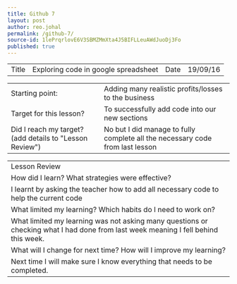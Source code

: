 ```yaml
---
title: Github 7
layout: post
author: reo.johal
permalink: /github-7/
source-id: 1lePrqrlovE6V3SBMZMmXta4J5BIFLLeuAWdJuoDj3Fo
published: true
---
```

<table>
  <tr>
    <td>Title</td>
    <td>Exploring code in  google spreadsheet</td>
    <td>Date</td>
    <td>19/09/16</td>
  </tr>
</table>


<table>
  <tr>
    <td>Starting point:</td>
    <td>Adding many realistic profits/losses to the business</td>
  </tr>
  <tr>
    <td>Target for this lesson?</td>
    <td>To successfully add code into our new sections</td>
  </tr>
  <tr>
    <td>Did I reach my target? 
(add details to "Lesson Review")</td>
    <td>No but I did manage to fully complete all the necessary code from last lesson</td>
  </tr>
</table>


<table>
  <tr>
    <td>Lesson Review</td>
  </tr>
  <tr>
    <td>How did I learn? What strategies were effective? </td>
  </tr>
  <tr>
    <td>I learnt by asking the teacher how to add all necessary code to help the current code</td>
  </tr>
  <tr>
    <td>What limited my learning? Which habits do I need to work on? </td>
  </tr>
  <tr>
    <td>What limited my learning was not asking many questions or checking what I had done from last week meaning I fell behind this week.


</td>
  </tr>
  <tr>
    <td>What will I change for next time? How will I improve my learning?</td>
  </tr>
  <tr>
    <td>Next time I will make sure I know everything that needs to be completed.</td>
  </tr>
</table>


